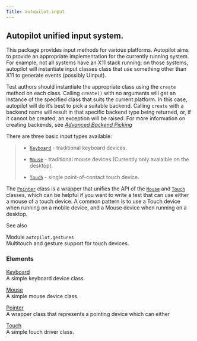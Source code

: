 ```yaml
---
Title: autopilot.input
---
```

        
<span id="autopilot-input-generate-keyboard-mouse-and-touch-input-events"></span>
Autopilot unified input system.<a href="#autopilot-unified-input-system" class="headerlink" title="Permalink to this headline"></a>
---------------------------------------------------------------------------------------------------------------------------------------------

This package provides input methods for various platforms. Autopilot aims to provide an appropriate implementation for the currently running system. For example, not all systems have an X11 stack running: on those systems, autopilot will instantiate input classes class that use something other than X11 to generate events (possibly UInput).

Test authors should instantiate the appropriate class using the `create` method on each class. Calling `create()` with no arguments will get an instance of the specified class that suits the current platform. In this case, autopilot will do it’s best to pick a suitable backend. Calling `create` with a backend name will result in that specific backend type being returned, or, if it cannot be created, an exception will be raised. For more information on creating backends, see <a href="../1.5.0/tutorial-advanced_autopilot.md#tut-picking-backends" class="reference internal"><em>Advanced Backend Picking</em></a>

There are three basic input types available:

> -   <a href="../1.5.0/autopilot.input.Keyboard.md#autopilot.input.Keyboard" class="reference internal" title="autopilot.input.Keyboard"><code class="xref py py-class docutils literal">Keyboard</code></a> - traditional keyboard devices.
>
> -   <a href="../1.5.0/autopilot.input.Mouse.md#autopilot.input.Mouse" class="reference internal" title="autopilot.input.Mouse"><code class="xref py py-class docutils literal">Mouse</code></a> - traditional mouse devices (Currently only avaialble on the  
>     desktop).
>
> -   <a href="../1.5.0/autopilot.input.Touch.md#autopilot.input.Touch" class="reference internal" title="autopilot.input.Touch"><code class="xref py py-class docutils literal">Touch</code></a> - single point-of-contact touch device.
>
The <a href="../1.5.0/autopilot.input.Pointer.md#autopilot.input.Pointer" class="reference internal" title="autopilot.input.Pointer"><code class="xref py py-class docutils literal">Pointer</code></a> class is a wrapper that unifies the API of the <a href="../1.5.0/autopilot.input.Mouse.md#autopilot.input.Mouse" class="reference internal" title="autopilot.input.Mouse"><code class="xref py py-class docutils literal">Mouse</code></a> and <a href="../1.5.0/autopilot.input.Touch.md#autopilot.input.Touch" class="reference internal" title="autopilot.input.Touch"><code class="xref py py-class docutils literal">Touch</code></a> classes, which can be helpful if you want to write a test that can use either a mouse of a touch device. A common pattern is to use a Touch device when running on a mobile device, and a Mouse device when running on a desktop.

See also

Module `autopilot.gestures`  
Multitouch and gesture support for touch devices.

### Elements

[Keyboard](../autopilot.input.Keyboard.md)  
A simple keyboard device class.

[Mouse](../autopilot.input.Mouse.md)  
A simple mouse device class.

[Pointer](../autopilot.input.Pointer.md)  
A wrapper class that represents a pointing device which can either

[Touch](../autopilot.input.Touch.md)  
A simple touch driver class.

